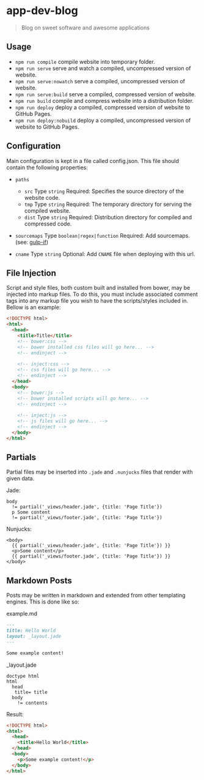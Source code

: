 # app-dev-blog
> Blog on sweet software and awesome applications

## Usage
- `npm run compile` compile website into temporary folder.
- `npm run serve` serve and watch a compiled, uncompressed version of website.
- `npm run serve:nowatch` serve a compiled, uncompressed version of website.
- `npm run serve:build` serve a compiled, compressed version of website.
- `npm run build` compile and compress website into a distribution folder.
- `npm run deploy` deploy a compiled, compressed version of website to GitHub Pages.
- `npm run deploy:nobuild` deploy a compiled, uncompressed version of website to GitHub Pages.

## Configuration
Main configuration is kept in a file called config.json. This file should contain the following properties:
- `paths`
  - `src` Type `string` Required: Specifies the source directory of the website code.
  - `tmp` Type `string` Required: The temporary directory for serving the compiled website.
  - `dist` Type `string` Required: Distribution directory for compiled and compressed code.

- `sourcemaps` Type `boolean|regex|function` Required: Add sourcemaps. (see: [gulp-if](https://www.npmjs.com/package/gulp-if))
- `cname` Type `string` Optional: Add `CNAME` file when deploying with this url.

## File Injection
Script and style files, both custom built and installed from bower, may be injected into markup files. To do this, you must include associated comment tags into any markup file you wish to have the scripts/styles included in. Bellow is an example:

```html
<!DOCTYPE html>
<html>
  <head>
    <title>Title</title>
    <!-- bower:css -->
    <!-- bower installed css files will go here... -->
    <!-- endinject -->
    
    <!-- inject:css -->
    <!-- css files will go here... -->
    <!-- endinject -->
  </head>
  <body>
    <!-- bower:js -->
    <!-- bower installed scripts will go here... -->
    <!-- endinject -->
    
    <!-- inject:js -->
    <!-- js files will go here... -->
    <!-- endinject -->
  </body>
</html>
```

## Partials
Partial files may be inserted into `.jade` and `.nunjucks` files that render with given data.

Jade:
```jade
body
  != partial('_views/header.jade', {title: 'Page Title'})
  p Some content
  != partial('_views/footer.jade', {title: 'Page Title'})
```

Nunjucks:
```nunjucks
<body>
  {{ partial('_views/header.jade', {title: 'Page Title'}) }}
  <p>Some content</p>
  {{ partial('_views/footer.jade', {title: 'Page Title'}) }}
</body>
```

## Markdown Posts
Posts may be written in markdown and extended from other templating engines. This is done like so:

example.md
```md
---
title: Hello World
layout: _layout.jade
---

Some example content!
```

_layout.jade
```jade
doctype html
html
  head
   title= title
  body
    != contents
```

Result:
```html
<!DOCTYPE html>
<html>
  <head>
    <title>Hello World</title>
  </head>
  <body>
    <p>Some example content!</p>
  </body>
</html>
```